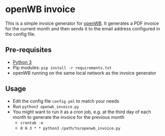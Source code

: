 # openWB invoice

This is a simple invoice generator for [openWB](https://openwb.de/main/). It generates a PDF invoice for the current month and then sends it to the email address configured in the config file.

## Pre-requisites
- [Python 3](https://www.python.org/downloads/)
- Pip modules: `pip install -r requirements.txt`
- openWB running on the same local network as the invoice generator

## Usage
- Edit the config file `config.yml` to match your needs
- Run `python3 openwb_invoice.py`
- You might want to run it as a cron job, e.g. at the third day of each month to generate the invoice for the previous month
    - `crontab -e`
    - `0 0 3 * * python3 /path/to/openwb_invoice.py`
